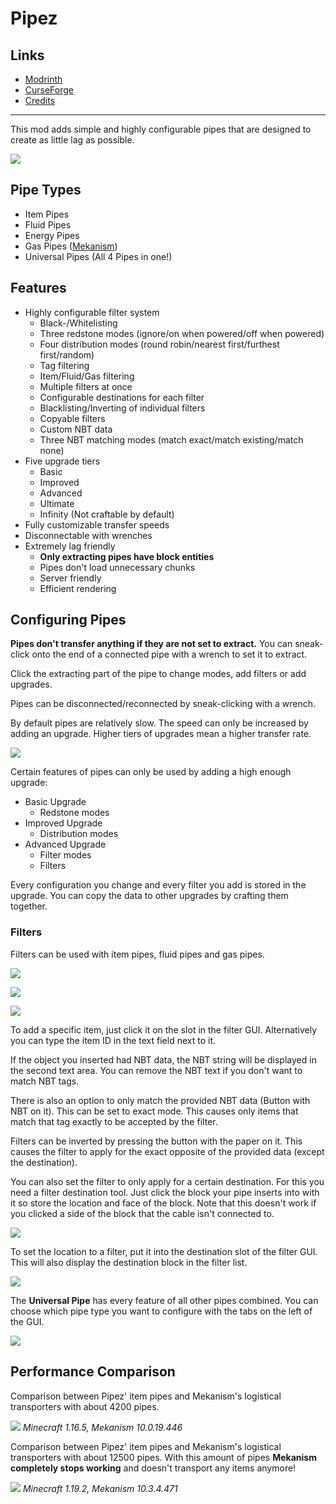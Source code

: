 <!-- modrinth_exclude.start -->

# Pipez

## Links

- [Modrinth](https://modrinth.com/mod/pipez)
- [CurseForge](https://www.curseforge.com/minecraft/mc-mods/pipez)
- [Credits](https://modrepo.de/minecraft/pipez/credits)

---

<!-- modrinth_exclude.end -->

This mod adds simple and highly configurable pipes that are designed to create as little lag as possible.

![](https://i.imgur.com/F3Ja4m4.png)

## Pipe Types

- Item Pipes
- Fluid Pipes
- Energy Pipes
- Gas Pipes ([Mekanism](https://www.curseforge.com/minecraft/mc-mods/mekanism))
- Universal Pipes (All 4 Pipes in one!)

## Features

- Highly configurable filter system
  - Black-/Whitelisting
  - Three redstone modes (ignore/on when powered/off when powered)
  - Four distribution modes (round robin/nearest first/furthest first/random)
  - Tag filtering
  - Item/Fluid/Gas filtering
  - Multiple filters at once
  - Configurable destinations for each filter
  - Blacklisting/Inverting of individual filters
  - Copyable filters
  - Custom NBT data
  - Three NBT matching modes (match exact/match existing/match none)
- Five upgrade tiers
  - Basic
  - Improved
  - Advanced
  - Ultimate
  - Infinity (Not craftable by default)
- Fully customizable transfer speeds
- Disconnectable with wrenches
- Extremely lag friendly
  - **Only extracting pipes have block entities**
  - Pipes don't load unnecessary chunks
  - Server friendly
  - Efficient rendering

## Configuring Pipes

**Pipes don't transfer anything if they are not set to extract.**
You can sneak-click onto the end of a connected pipe with a wrench to set it to extract.

Click the extracting part of the pipe to change modes, add filters or add upgrades.

Pipes can be disconnected/reconnected by sneak-clicking with a wrench.

By default pipes are relatively slow. The speed can only be increased by adding an upgrade.
Higher tiers of upgrades mean a higher transfer rate.

![](https://media.giphy.com/media/RknAMZ8BPsAX73SCj9/giphy.gif)

Certain features of pipes can only be used by adding a high enough upgrade:

- Basic Upgrade
  - Redstone modes
- Improved Upgrade
  - Distribution modes
- Advanced Upgrade
  - Filter modes
  - Filters
  
Every configuration you change and every filter you add is stored in the upgrade.
You can copy the data to other upgrades by crafting them together.

### Filters

Filters can be used with item pipes, fluid pipes and gas pipes.

![](https://i.imgur.com/cO7Hr4Y.png)

![](https://i.imgur.com/ThD0ou1.png)

![](https://i.imgur.com/sFDCKEa.png)

To add a specific item, just click it on the slot in the filter GUI.
Alternatively you can type the item ID in the text field next to it.

If the object you inserted had NBT data, the NBT string will be displayed in the second text area.
You can remove the NBT text if you don't want to match NBT tags.

There is also an option to only match the provided NBT data (Button with NBT on it).
This can be set to exact mode.
This causes only items that match that tag exactly to be accepted by the filter.

Filters can be inverted by pressing the button with the paper on it.
This causes the filter to apply for the exact opposite of the provided data (except the destination).

You can also set the filter to only apply for a certain destination.
For this you need a filter destination tool.
Just click the block your pipe inserts into with it so store the location and face of the block.
Note that this doesn't work if you clicked a side of the block that the cable isn't connected to.

![](https://media.giphy.com/media/TpGoZ3sLyuDXU9B5re/giphy.gif)

To set the location to a filter, put it into the destination slot of the filter GUI.
This will also display the destination block in the filter list.

![](https://i.imgur.com/N5T9HWR.png)

The **Universal Pipe** has every feature of all other pipes combined.
You can choose which pipe type you want to configure with the tabs on the left of the GUI.

![](https://i.imgur.com/0IXNja8.png)

## Performance Comparison

Comparison between Pipez' item pipes and Mekanism's logistical transporters with about 4200 pipes.

![](https://i.imgur.com/t6iJe4H.png)
*Minecraft 1.16.5, Mekanism 10.0.19.446*


Comparison between Pipez' item pipes and Mekanism's logistical transporters with about 12500 pipes.
With this amount of pipes **Mekanism completely stops working** and doesn't transport any items anymore!

![](https://i.imgur.com/IU8FbRe.png)
*Minecraft 1.19.2, Mekanism 10.3.4.471*